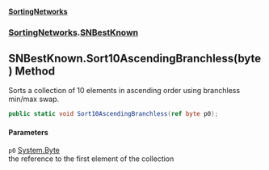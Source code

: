 #### [SortingNetworks](./index.md 'index')
### [SortingNetworks](./SortingNetworks.md 'SortingNetworks').[SNBestKnown](./SortingNetworks-SNBestKnown.md 'SortingNetworks.SNBestKnown')
## SNBestKnown.Sort10AscendingBranchless(byte) Method
Sorts a collection of 10 elements in ascending order using branchless min/max swap.  
```csharp
public static void Sort10AscendingBranchless(ref byte p0);
```
#### Parameters
<a name='SortingNetworks-SNBestKnown-Sort10AscendingBranchless(byte)-p0'></a>
`p0` [System.Byte](https://docs.microsoft.com/en-us/dotnet/api/System.Byte 'System.Byte')  
the reference to the first element of the collection  
  
